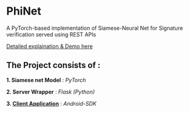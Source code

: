 # PhiNet
A PyTorch-based implementation of Siamese-Neural Net for Signature verification served using REST APIs

[Detailed explaination & Demo here](http://bit.ly/2Xfm0JI)

## The Project consists of :

**1. Siamese net Model** : _PyTorch_

**2. Server Wrapper** : _Flask (Python)_

**3. [Client Application](https://github.com/TUGTEN/PhiNet/releases)** : _Android-SDK_
